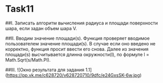# Task11

##I.
Записать алгоритм вычисления радиуса и площади поверхности шара, если задан объем шара V.

##II. 
Вводим значение площади(s). Функция проверяет вводимое пользователем значение площади(s). В случае если оно введено не корректно, функция просит ввести его снова. Далее из значения площади(s) высчитывается длинна окружности(l), по формуле  l = Math.Sqrt(s/Math.PI).

##III.
![Окно результата для задания 1.1]
(https://pp.vk.me/c628720/v628720710/9dfc/e24GxsSK-6w.jpg)
